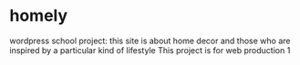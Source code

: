 # homely
wordpress school project:
this site is about home decor and those who are inspired by a particular kind of lifestyle
This project is for web production 1

